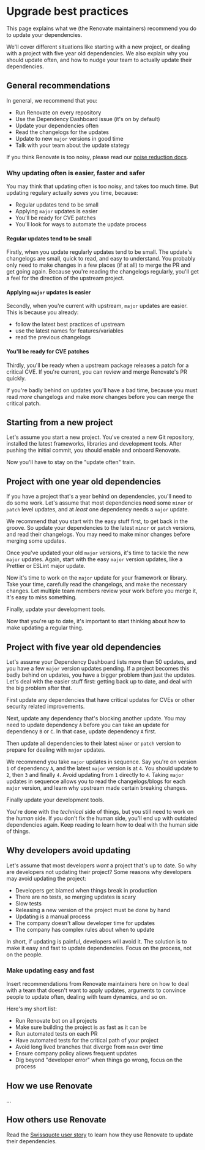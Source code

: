 # Upgrade best practices

This page explains what we (the Renovate maintainers) recommend you do to update your dependencies.

We'll cover different situations like starting with a new project, or dealing with a project with five year old dependencies.
We also explain why you should update often, and how to nudge your team to actually update their dependencies.

## General recommendations

In general, we recommend that you:

- Run Renovate on every repository
- Use the Dependency Dashboard issue (it's on by default)
- Update your dependencies often
- Read the changelogs for the updates
- Update to new `major` versions in good time
- Talk with your team about the update stategy

If you think Renovate is too noisy, please read our [noise reduction docs](./noise-reduction.md).

### Why updating often is easier, faster and safer

You may think that updating often is too noisy, and takes too much time.
But updating regulary actually _saves_ you time, because:

- Regular updates tend to be small
- Applying `major` updates is easier
- You'll be ready for CVE patches
- You'll look for ways to automate the update process

#### Regular updates tend to be small

Firstly, when you update regularly updates tend to be small.
The update's changelogs are small, quick to read, and easy to understand.
You probably only need to make changes in a few places (if at all) to merge the PR and get going again.
Because you're reading the changelogs regularly, you'll get a feel for the direction of the upstream project.

#### Applying `major` updates is easier

Secondly, when you're current with upstream, `major` updates are easier.
This is because you already:

- follow the latest best practices of upstream
- use the latest names for features/variables
- read the previous changelogs

#### You'll be ready for CVE patches

Thirdly, you'll be ready when a upstream package releases a patch for a critical CVE.
If you're current, you can review and merge Renovate's PR quickly.

If you're badly behind on updates you'll have a bad time, because you must read _more_ changelogs and make _more_ changes before you can merge the critical patch.

## Starting from a new project

Let's assume you start a new project.
You've created a new Git repository, installed the latest frameworks, libraries and development tools.
After pushing the initial commit, you should enable and onboard Renovate.

Now you'll have to stay on the "update often" train.

## Project with one year old dependencies

If you have a project that's a year behind on dependencies, you'll need to do some work.
Let's assume that most dependencies need some `minor` or `patch` level updates, and at _least_ one dependency needs a `major` update.

We recommend that you start with the easy stuff first, to get back in the groove.
So update your dependencies to the latest `minor` or `patch` versions, and read their changelogs.
You may need to make minor changes before merging some updates.

Once you've updated your old `major` versions, it's time to tackle the new `major` updates.
Again, start with the easy `major` version updates, like a Prettier or ESLint major update.

Now it's time to work on the `major` update for your framework or library.
Take your time, carefully read the changelogs, and make the necessary changes.
Let multiple team members review your work before you merge it, it's easy to miss something.

Finally, update your development tools.

Now that you're up to date, it's important to start thinking about how to make updating a regular thing.

## Project with five year old dependencies

Let's assume your Dependency Dashboard lists more than 50 updates, and you have a few `major` version updates pending.
If a project becomes this badly behind on updates, you have a bigger problem than just the updates.
Let's deal with the easier stuff first: getting back up to date, and deal with the big problem after that.

First update any dependencies that have critical updates for CVEs or other security related improvements.

Next, update any dependency that's blocking another update.
You may need to update dependency `A` before you can take an update for dependency `B` or `C`.
In that case, update dependency `A` first.

Then update all dependencies to their latest `minor` or `patch` version to prepare for dealing with `major` updates.

We recommend you take `major` updates in sequence.
Say you're on version `1` of dependency `A`, and the latest `major` version is at `4`.
You should update to `2`, then `3` and finally `4`.
Avoid updating from `1` directly to `4`.
Taking `major` updates in sequence allows you to read the changelogs/blogs for each `major` version, and learn why upstream made certain breaking changes.

Finally update your development tools.

You're done with the _technical_ side of things, but you still need to work on the _human_ side.
If you don't fix the human side, you'll end up with outdated dependencies again.
Keep reading to learn how to deal with the human side of things.

## Why developers avoid updating

Let's assume that most developers _want_ a project that's up to date.
So why are developers not updating their project?
Some reasons why developers may avoid updating the project:

- Developers get blamed when things break in production
- There are no tests, so merging updates is scary
- Slow tests
- Releasing a new version of the project must be done by hand
- Updating is a manual process
- The company doesn't allow developer time for updates
- The company has complex rules about when to update

In short, if updating is painful, developers will avoid it.
The solution is to make it easy and fast to update dependencies.
Focus on the process, not on the people.

### Make updating easy and fast

Insert recommendations from Renovate maintainers here on how to deal with a team that doesn't want to apply updates, arguments to convince people to update often, dealing with team dynamics, and so on.

Here's my short list:

- Run Renovate bot on all projects
- Make sure building the project is as fast as it can be
- Run automated tests on each PR
- Have automated tests for the critical path of your project
- Avoid long lived branches that diverge from `main` over time
- Ensure company policy allows frequent updates
- Dig beyond "developer error" when things go wrong, focus on the process

## How we use Renovate

...

## How others use Renovate

Read the [Swissquote user story](https://docs.renovatebot.com/user-stories/swissquote/) to learn how they use Renovate to update their dependencies.

